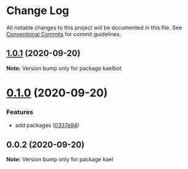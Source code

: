 # Change Log

All notable changes to this project will be documented in this file.
See [Conventional Commits](https://conventionalcommits.org) for commit guidelines.

## [1.0.1](https://github.com/kaeltec/packages/compare/v0.1.0...v1.0.1) (2020-09-20)

**Note:** Version bump only for package kaelbot





# [0.1.0](https://github.com/kaeltec/packages/compare/v0.0.2...v0.1.0) (2020-09-20)


### Features

* add packages ([0337e94](https://github.com/kaeltec/packages/commit/0337e9436fb635300f5a312c671a2f21818b4daf))





## 0.0.2 (2020-09-20)

**Note:** Version bump only for package kael
